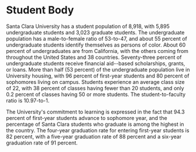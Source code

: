 Student Body
============

Santa Clara University has a student population of 8,918, with 5,895 undergraduate students and 3,023 graduate students. The undergraduate population has a male-to-female ratio of 53-to-47, and about 55 percent of undergraduate students identify themselves as persons of color. About 60 percent of undergraduates are from California, with the others coming from throughout the United States and 38 countries. Seventy-three percent of undergraduate students receive financial aid--based scholarships, grants, or loans. More than half (53 percent) of the undergraduate population live in University housing, with 96 percent of first-year students and 80 percent of sophomores living on campus. Students experience an average class size of 22, with 38 percent of classes having fewer than 20 students, and only 0.2 percent of classes having 50 or more students. The student-to-faculty ratio is 10.97-to-1.

The University's commitment to learning is expressed in the fact that 94.3 percent of first-year students advance to sophomore year, and the percentage of Santa Clara students who graduate is among the highest in the country. The four-year graduation rate for entering first-year students is 82 percent, with a five-year graduation rate of 88 percent and a six-year graduation rate of 91 percent.
